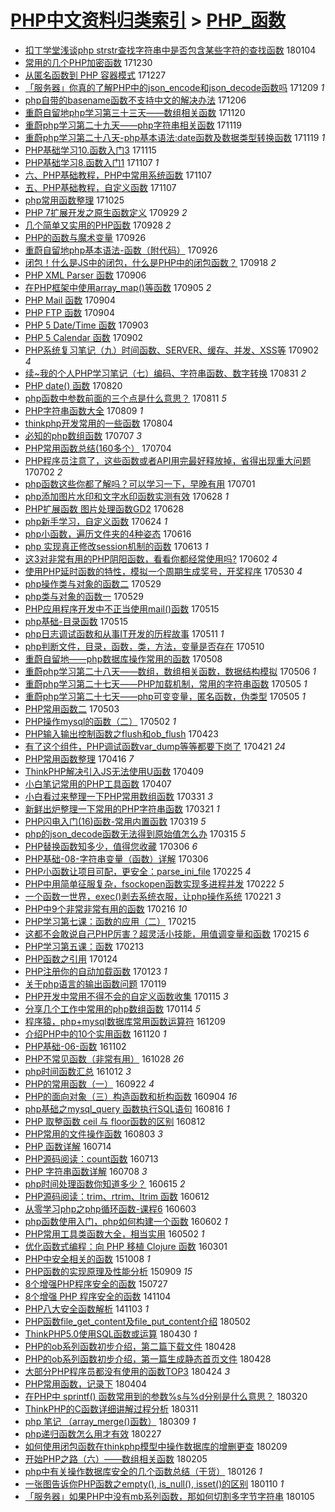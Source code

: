 [PHP中文资料归类索引](../README.md) > [PHP_函数](PHP_函数.md)
====
- [扣丁学堂浅谈php strstr查找字符串中是否包含某些字符的查找函数](http://jkwz.applinzi.com/ittc/7054714368657196043.html#%E6%89%A3%E4%B8%81%E5%AD%A6%E5%A0%82%E6%B5%85%E8%B0%88php+strstr%E6%9F%A5%E6%89%BE%E5%AD%97%E7%AC%A6%E4%B8%B2%E4%B8%AD%E6%98%AF%E5%90%A6%E5%8C%85%E5%90%AB%E6%9F%90%E4%BA%9B%E5%AD%97%E7%AC%A6%E7%9A%84%E6%9F%A5%E6%89%BE%E5%87%BD%E6%95%B0) 180104  
- [常用的几个PHP加密函数](http://jkwz.applinzi.com/ittc/7052805201105257488.html#%E5%B8%B8%E7%94%A8%E7%9A%84%E5%87%A0%E4%B8%AAPHP%E5%8A%A0%E5%AF%86%E5%87%BD%E6%95%B0) 171230  
- [从匿名函数到 PHP 容器模式](http://jkwz.applinzi.com/ittc/7051764248311497745.html#%E4%BB%8E%E5%8C%BF%E5%90%8D%E5%87%BD%E6%95%B0%E5%88%B0+PHP+%E5%AE%B9%E5%99%A8%E6%A8%A1%E5%BC%8F) 171227  
- [「服务器」你真的了解PHP中的json_encode和json_decode函数吗](http://jkwz.applinzi.com/ittc/7044838333413327889.html#%E3%80%8C%E6%9C%8D%E5%8A%A1%E5%99%A8%E3%80%8D%E4%BD%A0%E7%9C%9F%E7%9A%84%E4%BA%86%E8%A7%A3PHP%E4%B8%AD%E7%9A%84json_encode%E5%92%8Cjson_decode%E5%87%BD%E6%95%B0%E5%90%97) 171209 *1* 
- [php自带的basename函数不支持中文的解决办法](http://jkwz.applinzi.com/ittc/7043919256767431696.html#php%E8%87%AA%E5%B8%A6%E7%9A%84basename%E5%87%BD%E6%95%B0%E4%B8%8D%E6%94%AF%E6%8C%81%E4%B8%AD%E6%96%87%E7%9A%84%E8%A7%A3%E5%86%B3%E5%8A%9E%E6%B3%95) 171206  
- [重蔚自留地php学习第三十三天——数组相关函数](http://jkwz.applinzi.com/ittc/7037991107932210192.html#%E9%87%8D%E8%94%9A%E8%87%AA%E7%95%99%E5%9C%B0php%E5%AD%A6%E4%B9%A0%E7%AC%AC%E4%B8%89%E5%8D%81%E4%B8%89%E5%A4%A9%E2%80%94%E2%80%94%E6%95%B0%E7%BB%84%E7%9B%B8%E5%85%B3%E5%87%BD%E6%95%B0) 171120  
- [重蔚php学习第二十九天——php字符串相关函数](http://jkwz.applinzi.com/ittc/7037770404964336656.html#%E9%87%8D%E8%94%9Aphp%E5%AD%A6%E4%B9%A0%E7%AC%AC%E4%BA%8C%E5%8D%81%E4%B9%9D%E5%A4%A9%E2%80%94%E2%80%94php%E5%AD%97%E7%AC%A6%E4%B8%B2%E7%9B%B8%E5%85%B3%E5%87%BD%E6%95%B0) 171119  
- [重蔚php学习第二十八天-php基本语法:date函数及数据类型转换函数](http://jkwz.applinzi.com/ittc/7037769655249273872.html#%E9%87%8D%E8%94%9Aphp%E5%AD%A6%E4%B9%A0%E7%AC%AC%E4%BA%8C%E5%8D%81%E5%85%AB%E5%A4%A9-php%E5%9F%BA%E6%9C%AC%E8%AF%AD%E6%B3%95%3Adate%E5%87%BD%E6%95%B0%E5%8F%8A%E6%95%B0%E6%8D%AE%E7%B1%BB%E5%9E%8B%E8%BD%AC%E6%8D%A2%E5%87%BD%E6%95%B0) 171119 *1* 
- [PHP基础学习10.函数入门3](http://jkwz.applinzi.com/ittc/7036207188916306960.html#PHP%E5%9F%BA%E7%A1%80%E5%AD%A6%E4%B9%A010.%E5%87%BD%E6%95%B0%E5%85%A5%E9%97%A83) 171115  
- [PHP基础学习8.函数入门1](http://jkwz.applinzi.com/ittc/7033162186661299216.html#PHP%E5%9F%BA%E7%A1%80%E5%AD%A6%E4%B9%A08.%E5%87%BD%E6%95%B0%E5%85%A5%E9%97%A81) 171107 *1* 
- [六、PHP基础教程，PHP中常用系统函数](http://jkwz.applinzi.com/ittc/7033109990527730705.html#%E5%85%AD%E3%80%81PHP%E5%9F%BA%E7%A1%80%E6%95%99%E7%A8%8B%EF%BC%8CPHP%E4%B8%AD%E5%B8%B8%E7%94%A8%E7%B3%BB%E7%BB%9F%E5%87%BD%E6%95%B0) 171107  
- [五、PHP基础教程，自定义函数](http://jkwz.applinzi.com/ittc/7033109201679811600.html#%E4%BA%94%E3%80%81PHP%E5%9F%BA%E7%A1%80%E6%95%99%E7%A8%8B%EF%BC%8C%E8%87%AA%E5%AE%9A%E4%B9%89%E5%87%BD%E6%95%B0) 171107  
- [php常用函数整理](http://jkwz.applinzi.com/ittc/7028470233705219088.html#php%E5%B8%B8%E7%94%A8%E5%87%BD%E6%95%B0%E6%95%B4%E7%90%86) 171025  
- [PHP 7扩展开发之原生函数定义](http://jkwz.applinzi.com/ittc/7018625327964881936.html#PHP+7%E6%89%A9%E5%B1%95%E5%BC%80%E5%8F%91%E4%B9%8B%E5%8E%9F%E7%94%9F%E5%87%BD%E6%95%B0%E5%AE%9A%E4%B9%89) 170929 *2* 
- [几个简单又实用的PHP函数](http://jkwz.applinzi.com/ittc/7018443631097283601.html#%E5%87%A0%E4%B8%AA%E7%AE%80%E5%8D%95%E5%8F%88%E5%AE%9E%E7%94%A8%E7%9A%84PHP%E5%87%BD%E6%95%B0) 170928 *2* 
- [PHP的函数与魔术变量](http://jkwz.applinzi.com/ittc/7017706836181124113.html#PHP%E7%9A%84%E5%87%BD%E6%95%B0%E4%B8%8E%E9%AD%94%E6%9C%AF%E5%8F%98%E9%87%8F) 170926  
- [重蔚自留地php基本语法-函数（附代码）](http://jkwz.applinzi.com/ittc/7017559346962236433.html#%E9%87%8D%E8%94%9A%E8%87%AA%E7%95%99%E5%9C%B0php%E5%9F%BA%E6%9C%AC%E8%AF%AD%E6%B3%95-%E5%87%BD%E6%95%B0%EF%BC%88%E9%99%84%E4%BB%A3%E7%A0%81%EF%BC%89) 170926  
- [闭包！什么是JS中的闭包，什么是PHP中的闭包函数？](http://jkwz.applinzi.com/ittc/7014718674953569297.html#%E9%97%AD%E5%8C%85%EF%BC%81%E4%BB%80%E4%B9%88%E6%98%AFJS%E4%B8%AD%E7%9A%84%E9%97%AD%E5%8C%85%EF%BC%8C%E4%BB%80%E4%B9%88%E6%98%AFPHP%E4%B8%AD%E7%9A%84%E9%97%AD%E5%8C%85%E5%87%BD%E6%95%B0%EF%BC%9F) 170918 *2* 
- [PHP XML Parser 函数](http://jkwz.applinzi.com/ittc/7010121868957451280.html#PHP+XML+Parser+%E5%87%BD%E6%95%B0) 170906  
- [在PHP框架中使用array_map()等函数](http://jkwz.applinzi.com/ittc/7009851020937790481.html#%E5%9C%A8PHP%E6%A1%86%E6%9E%B6%E4%B8%AD%E4%BD%BF%E7%94%A8array_map%28%29%E7%AD%89%E5%87%BD%E6%95%B0) 170905 *2* 
- [PHP Mail 函数](http://jkwz.applinzi.com/ittc/7009422557638558737.html#PHP+Mail+%E5%87%BD%E6%95%B0) 170904  
- [PHP FTP 函数](http://jkwz.applinzi.com/ittc/7009419808335201296.html#PHP+FTP+%E5%87%BD%E6%95%B0) 170904  
- [PHP 5 Date/Time 函数](http://jkwz.applinzi.com/ittc/7009055522534474768.html#PHP+5+Date%2FTime+%E5%87%BD%E6%95%B0) 170903  
- [PHP 5 Calendar 函数](http://jkwz.applinzi.com/ittc/7008821629046752273.html#PHP+5+Calendar+%E5%87%BD%E6%95%B0) 170902  
- [PHP系统复习笔记（九）时间函数、SERVER、缓存、并发、XSS等](http://jkwz.applinzi.com/ittc/7008669577251390480.html#PHP%E7%B3%BB%E7%BB%9F%E5%A4%8D%E4%B9%A0%E7%AC%94%E8%AE%B0%EF%BC%88%E4%B9%9D%EF%BC%89%E6%97%B6%E9%97%B4%E5%87%BD%E6%95%B0%E3%80%81SERVER%E3%80%81%E7%BC%93%E5%AD%98%E3%80%81%E5%B9%B6%E5%8F%91%E3%80%81XSS%E7%AD%89) 170902 *4* 
- [续~我的个人PHP学习笔记（七）编码、字符串函数、数字转换](http://jkwz.applinzi.com/ittc/7007943445342323728.html#%E7%BB%AD%7E%E6%88%91%E7%9A%84%E4%B8%AA%E4%BA%BAPHP%E5%AD%A6%E4%B9%A0%E7%AC%94%E8%AE%B0%EF%BC%88%E4%B8%83%EF%BC%89%E7%BC%96%E7%A0%81%E3%80%81%E5%AD%97%E7%AC%A6%E4%B8%B2%E5%87%BD%E6%95%B0%E3%80%81%E6%95%B0%E5%AD%97%E8%BD%AC%E6%8D%A2) 170831 *2* 
- [PHP date() 函数](http://jkwz.applinzi.com/ittc/7003824917114782736.html#PHP+date%28%29+%E5%87%BD%E6%95%B0) 170820  
- [php函数中参数前面的三个点是什么意思？](http://jkwz.applinzi.com/ittc/7000582659766748176.html#php%E5%87%BD%E6%95%B0%E4%B8%AD%E5%8F%82%E6%95%B0%E5%89%8D%E9%9D%A2%E7%9A%84%E4%B8%89%E4%B8%AA%E7%82%B9%E6%98%AF%E4%BB%80%E4%B9%88%E6%84%8F%E6%80%9D%EF%BC%9F) 170811 *5* 
- [PHP字符串函数大全](http://jkwz.applinzi.com/ittc/6999738437295670288.html#PHP%E5%AD%97%E7%AC%A6%E4%B8%B2%E5%87%BD%E6%95%B0%E5%A4%A7%E5%85%A8) 170809 *1* 
- [thinkphp开发常用的一些函数](http://jkwz.applinzi.com/ittc/6997910262387311633.html#thinkphp%E5%BC%80%E5%8F%91%E5%B8%B8%E7%94%A8%E7%9A%84%E4%B8%80%E4%BA%9B%E5%87%BD%E6%95%B0) 170804  
- [必知的php数组函数](http://jkwz.applinzi.com/ittc/6987694988459508740.html#%E5%BF%85%E7%9F%A5%E7%9A%84php%E6%95%B0%E7%BB%84%E5%87%BD%E6%95%B0) 170707 *3* 
- [PHP常用函数总结(160多个）](http://jkwz.applinzi.com/ittc/6986383237742855173.html#PHP%E5%B8%B8%E7%94%A8%E5%87%BD%E6%95%B0%E6%80%BB%E7%BB%93%28160%E5%A4%9A%E4%B8%AA%EF%BC%89) 170704  
- [PHP程序员注意了，这些函数或者API用完最好释放掉，省得出现重大问题](http://jkwz.applinzi.com/ittc/6985716310414459909.html#PHP%E7%A8%8B%E5%BA%8F%E5%91%98%E6%B3%A8%E6%84%8F%E4%BA%86%EF%BC%8C%E8%BF%99%E4%BA%9B%E5%87%BD%E6%95%B0%E6%88%96%E8%80%85API%E7%94%A8%E5%AE%8C%E6%9C%80%E5%A5%BD%E9%87%8A%E6%94%BE%E6%8E%89%EF%BC%8C%E7%9C%81%E5%BE%97%E5%87%BA%E7%8E%B0%E9%87%8D%E5%A4%A7%E9%97%AE%E9%A2%98) 170702 *2* 
- [php函数这些你都了解吗？可以学习一下，早晚有用](http://jkwz.applinzi.com/ittc/6984975049906717700.html#php%E5%87%BD%E6%95%B0%E8%BF%99%E4%BA%9B%E4%BD%A0%E9%83%BD%E4%BA%86%E8%A7%A3%E5%90%97%EF%BC%9F%E5%8F%AF%E4%BB%A5%E5%AD%A6%E4%B9%A0%E4%B8%80%E4%B8%8B%EF%BC%8C%E6%97%A9%E6%99%9A%E6%9C%89%E7%94%A8) 170701  
- [php添加图片水印和文字水印函数实测有效](http://jkwz.applinzi.com/ittc/6984315236700914693.html#php%E6%B7%BB%E5%8A%A0%E5%9B%BE%E7%89%87%E6%B0%B4%E5%8D%B0%E5%92%8C%E6%96%87%E5%AD%97%E6%B0%B4%E5%8D%B0%E5%87%BD%E6%95%B0%E5%AE%9E%E6%B5%8B%E6%9C%89%E6%95%88) 170628 *1* 
- [PHP扩展函数 图片处理函数GD2](http://jkwz.applinzi.com/ittc/6984187939343827972.html#PHP%E6%89%A9%E5%B1%95%E5%87%BD%E6%95%B0+%E5%9B%BE%E7%89%87%E5%A4%84%E7%90%86%E5%87%BD%E6%95%B0GD2) 170628  
- [php新手学习，自定义函数](http://jkwz.applinzi.com/ittc/6981563444300874756.html#php%E6%96%B0%E6%89%8B%E5%AD%A6%E4%B9%A0%EF%BC%8C%E8%87%AA%E5%AE%9A%E4%B9%89%E5%87%BD%E6%95%B0) 170624 *1* 
- [php小函数，遍历文件夹的4种姿态](http://jkwz.applinzi.com/ittc/6979350159820325893.html#php%E5%B0%8F%E5%87%BD%E6%95%B0%EF%BC%8C%E9%81%8D%E5%8E%86%E6%96%87%E4%BB%B6%E5%A4%B9%E7%9A%844%E7%A7%8D%E5%A7%BF%E6%80%81) 170616  
- [php 实现真正修改session机制的函数](http://jkwz.applinzi.com/ittc/6978790853664310277.html#php+%E5%AE%9E%E7%8E%B0%E7%9C%9F%E6%AD%A3%E4%BF%AE%E6%94%B9session%E6%9C%BA%E5%88%B6%E7%9A%84%E5%87%BD%E6%95%B0) 170613 *1* 
- [这3对非常有用的PHP阴阳函数，看看你都经常使用吗?](http://jkwz.applinzi.com/ittc/6974696223461098501.html#%E8%BF%993%E5%AF%B9%E9%9D%9E%E5%B8%B8%E6%9C%89%E7%94%A8%E7%9A%84PHP%E9%98%B4%E9%98%B3%E5%87%BD%E6%95%B0%EF%BC%8C%E7%9C%8B%E7%9C%8B%E4%BD%A0%E9%83%BD%E7%BB%8F%E5%B8%B8%E4%BD%BF%E7%94%A8%E5%90%97%3F) 170602 *4* 
- [使用PHP延时函数的特性，模拟一个周期生成奖号，开奖程序](http://jkwz.applinzi.com/ittc/6973406963613303813.html#%E4%BD%BF%E7%94%A8PHP%E5%BB%B6%E6%97%B6%E5%87%BD%E6%95%B0%E7%9A%84%E7%89%B9%E6%80%A7%EF%BC%8C%E6%A8%A1%E6%8B%9F%E4%B8%80%E4%B8%AA%E5%91%A8%E6%9C%9F%E7%94%9F%E6%88%90%E5%A5%96%E5%8F%B7%EF%BC%8C%E5%BC%80%E5%A5%96%E7%A8%8B%E5%BA%8F) 170530 *4* 
- [php操作类与对象的函数二](http://jkwz.applinzi.com/ittc/6973201100965413892.html#php%E6%93%8D%E4%BD%9C%E7%B1%BB%E4%B8%8E%E5%AF%B9%E8%B1%A1%E7%9A%84%E5%87%BD%E6%95%B0%E4%BA%8C) 170529  
- [php类与对象的函数一](http://jkwz.applinzi.com/ittc/6973136046383432709.html#php%E7%B1%BB%E4%B8%8E%E5%AF%B9%E8%B1%A1%E7%9A%84%E5%87%BD%E6%95%B0%E4%B8%80) 170529  
- [PHP应用程序开发中不正当使用mail()函数](http://jkwz.applinzi.com/ittc/6967835141798888453.html#PHP%E5%BA%94%E7%94%A8%E7%A8%8B%E5%BA%8F%E5%BC%80%E5%8F%91%E4%B8%AD%E4%B8%8D%E6%AD%A3%E5%BD%93%E4%BD%BF%E7%94%A8mail%28%29%E5%87%BD%E6%95%B0) 170515  
- [php基础-目录函数](http://jkwz.applinzi.com/ittc/6967829522220057604.html#php%E5%9F%BA%E7%A1%80-%E7%9B%AE%E5%BD%95%E5%87%BD%E6%95%B0) 170515  
- [php日志调试函数和从事IT开发的历程故事](http://jkwz.applinzi.com/ittc/6966534211052766212.html#php%E6%97%A5%E5%BF%97%E8%B0%83%E8%AF%95%E5%87%BD%E6%95%B0%E5%92%8C%E4%BB%8E%E4%BA%8BIT%E5%BC%80%E5%8F%91%E7%9A%84%E5%8E%86%E7%A8%8B%E6%95%85%E4%BA%8B) 170511 *1* 
- [php判断文件，目录，函数，类，方法，变量是否存在](http://jkwz.applinzi.com/ittc/6966181918100947972.html#php%E5%88%A4%E6%96%AD%E6%96%87%E4%BB%B6%EF%BC%8C%E7%9B%AE%E5%BD%95%EF%BC%8C%E5%87%BD%E6%95%B0%EF%BC%8C%E7%B1%BB%EF%BC%8C%E6%96%B9%E6%B3%95%EF%BC%8C%E5%8F%98%E9%87%8F%E6%98%AF%E5%90%A6%E5%AD%98%E5%9C%A8) 170510  
- [重蔚自留地——php数据库操作常用的函数](http://jkwz.applinzi.com/ittc/6965313183836275717.html#%E9%87%8D%E8%94%9A%E8%87%AA%E7%95%99%E5%9C%B0%E2%80%94%E2%80%94php%E6%95%B0%E6%8D%AE%E5%BA%93%E6%93%8D%E4%BD%9C%E5%B8%B8%E7%94%A8%E7%9A%84%E5%87%BD%E6%95%B0) 170508  
- [重蔚php学习第二十八天——数组，数组相关函数，数据结构模拟](http://jkwz.applinzi.com/ittc/6964681107302777860.html#%E9%87%8D%E8%94%9Aphp%E5%AD%A6%E4%B9%A0%E7%AC%AC%E4%BA%8C%E5%8D%81%E5%85%AB%E5%A4%A9%E2%80%94%E2%80%94%E6%95%B0%E7%BB%84%EF%BC%8C%E6%95%B0%E7%BB%84%E7%9B%B8%E5%85%B3%E5%87%BD%E6%95%B0%EF%BC%8C%E6%95%B0%E6%8D%AE%E7%BB%93%E6%9E%84%E6%A8%A1%E6%8B%9F) 170506 *1* 
- [重蔚php学习第二十七天——PHP加载机制，常用的字符串函数](http://jkwz.applinzi.com/ittc/6964315132514534404.html#%E9%87%8D%E8%94%9Aphp%E5%AD%A6%E4%B9%A0%E7%AC%AC%E4%BA%8C%E5%8D%81%E4%B8%83%E5%A4%A9%E2%80%94%E2%80%94PHP%E5%8A%A0%E8%BD%BD%E6%9C%BA%E5%88%B6%EF%BC%8C%E5%B8%B8%E7%94%A8%E7%9A%84%E5%AD%97%E7%AC%A6%E4%B8%B2%E5%87%BD%E6%95%B0) 170505 *1* 
- [重蔚php学习第二十七天——php可变变量，匿名函数，伪类型](http://jkwz.applinzi.com/ittc/6964314460935160837.html#%E9%87%8D%E8%94%9Aphp%E5%AD%A6%E4%B9%A0%E7%AC%AC%E4%BA%8C%E5%8D%81%E4%B8%83%E5%A4%A9%E2%80%94%E2%80%94php%E5%8F%AF%E5%8F%98%E5%8F%98%E9%87%8F%EF%BC%8C%E5%8C%BF%E5%90%8D%E5%87%BD%E6%95%B0%EF%BC%8C%E4%BC%AA%E7%B1%BB%E5%9E%8B) 170505 *1* 
- [PHP常用函数二](http://jkwz.applinzi.com/ittc/6962950575313388549.html#PHP%E5%B8%B8%E7%94%A8%E5%87%BD%E6%95%B0%E4%BA%8C) 170503  
- [PHP操作mysql的函数（二）](http://jkwz.applinzi.com/ittc/6963210734254162949.html#PHP%E6%93%8D%E4%BD%9Cmysql%E7%9A%84%E5%87%BD%E6%95%B0%EF%BC%88%E4%BA%8C%EF%BC%89) 170502 *1* 
- [PHP输入输出控制函数之flush和ob_flush](http://jkwz.applinzi.com/ittc/6959846509842531332.html#PHP%E8%BE%93%E5%85%A5%E8%BE%93%E5%87%BA%E6%8E%A7%E5%88%B6%E5%87%BD%E6%95%B0%E4%B9%8Bflush%E5%92%8Cob_flush) 170423  
- [有了这个组件，PHP调试函数var_dump等等都要下岗了](http://jkwz.applinzi.com/ittc/6959111135583273988.html#%E6%9C%89%E4%BA%86%E8%BF%99%E4%B8%AA%E7%BB%84%E4%BB%B6%EF%BC%8CPHP%E8%B0%83%E8%AF%95%E5%87%BD%E6%95%B0var_dump%E7%AD%89%E7%AD%89%E9%83%BD%E8%A6%81%E4%B8%8B%E5%B2%97%E4%BA%86) 170421 *24* 
- [PHP常用函数整理](http://jkwz.applinzi.com/ittc/6956916491818632197.html#PHP%E5%B8%B8%E7%94%A8%E5%87%BD%E6%95%B0%E6%95%B4%E7%90%86) 170416 *7* 
- [ThinkPHP解决引入JS无法使用U函数](http://jkwz.applinzi.com/ittc/6954221243296384004.html#ThinkPHP%E8%A7%A3%E5%86%B3%E5%BC%95%E5%85%A5JS%E6%97%A0%E6%B3%95%E4%BD%BF%E7%94%A8U%E5%87%BD%E6%95%B0) 170409  
- [小白笔记常用的PHP工具函数](http://jkwz.applinzi.com/ittc/6953886536847328260.html#%E5%B0%8F%E7%99%BD%E7%AC%94%E8%AE%B0%E5%B8%B8%E7%94%A8%E7%9A%84PHP%E5%B7%A5%E5%85%B7%E5%87%BD%E6%95%B0) 170407  
- [小白看过来整理一下PHP常用数组函数](http://jkwz.applinzi.com/ittc/6951180386146190341.html#%E5%B0%8F%E7%99%BD%E7%9C%8B%E8%BF%87%E6%9D%A5%E6%95%B4%E7%90%86%E4%B8%80%E4%B8%8BPHP%E5%B8%B8%E7%94%A8%E6%95%B0%E7%BB%84%E5%87%BD%E6%95%B0) 170331 *3* 
- [新鲜出炉整理一下常用的PHP字符串函数](http://jkwz.applinzi.com/ittc/6947519039726420996.html#%E6%96%B0%E9%B2%9C%E5%87%BA%E7%82%89%E6%95%B4%E7%90%86%E4%B8%80%E4%B8%8B%E5%B8%B8%E7%94%A8%E7%9A%84PHP%E5%AD%97%E7%AC%A6%E4%B8%B2%E5%87%BD%E6%95%B0) 170321 *1* 
- [PHP闪电入门(16)函数-常用内置函数](http://jkwz.applinzi.com/ittc/6946543661302154245.html#PHP%E9%97%AA%E7%94%B5%E5%85%A5%E9%97%A8%2816%29%E5%87%BD%E6%95%B0-%E5%B8%B8%E7%94%A8%E5%86%85%E7%BD%AE%E5%87%BD%E6%95%B0) 170319 *5* 
- [php的json_decode函数无法得到原始值怎么办](http://jkwz.applinzi.com/ittc/6945398093964116997.html#php%E7%9A%84json_decode%E5%87%BD%E6%95%B0%E6%97%A0%E6%B3%95%E5%BE%97%E5%88%B0%E5%8E%9F%E5%A7%8B%E5%80%BC%E6%80%8E%E4%B9%88%E5%8A%9E) 170315 *5* 
- [PHP替换函数知多少，值得您收藏](http://jkwz.applinzi.com/ittc/6941935307753784325.html#PHP%E6%9B%BF%E6%8D%A2%E5%87%BD%E6%95%B0%E7%9F%A5%E5%A4%9A%E5%B0%91%EF%BC%8C%E5%80%BC%E5%BE%97%E6%82%A8%E6%94%B6%E8%97%8F) 170306 *6* 
- [PHP基础-08-字符串变量（函数）详解](http://jkwz.applinzi.com/ittc/6941887518856446980.html#PHP%E5%9F%BA%E7%A1%80-08-%E5%AD%97%E7%AC%A6%E4%B8%B2%E5%8F%98%E9%87%8F%EF%BC%88%E5%87%BD%E6%95%B0%EF%BC%89%E8%AF%A6%E8%A7%A3) 170306  
- [PHP小函数让项目可配，更安全：parse_ini_file](http://jkwz.applinzi.com/ittc/6938695100761900037.html#PHP%E5%B0%8F%E5%87%BD%E6%95%B0%E8%AE%A9%E9%A1%B9%E7%9B%AE%E5%8F%AF%E9%85%8D%EF%BC%8C%E6%9B%B4%E5%AE%89%E5%85%A8%EF%BC%9Aparse_ini_file) 170225 *4* 
- [PHP中用简单征服复杂，fsockopen函数实现多进程并发](http://jkwz.applinzi.com/ittc/6937152799715623940.html#PHP%E4%B8%AD%E7%94%A8%E7%AE%80%E5%8D%95%E5%BE%81%E6%9C%8D%E5%A4%8D%E6%9D%82%EF%BC%8Cfsockopen%E5%87%BD%E6%95%B0%E5%AE%9E%E7%8E%B0%E5%A4%9A%E8%BF%9B%E7%A8%8B%E5%B9%B6%E5%8F%91) 170222 *5* 
- [一个函数一世界，exec()剥去系统衣服，让php操作系统](http://jkwz.applinzi.com/ittc/6937117358614381572.html#%E4%B8%80%E4%B8%AA%E5%87%BD%E6%95%B0%E4%B8%80%E4%B8%96%E7%95%8C%EF%BC%8Cexec%28%29%E5%89%A5%E5%8E%BB%E7%B3%BB%E7%BB%9F%E8%A1%A3%E6%9C%8D%EF%BC%8C%E8%AE%A9php%E6%93%8D%E4%BD%9C%E7%B3%BB%E7%BB%9F) 170221 *3* 
- [PHP中9个非常非常有用的函数](http://jkwz.applinzi.com/ittc/6935357866205774852.html#PHP%E4%B8%AD9%E4%B8%AA%E9%9D%9E%E5%B8%B8%E9%9D%9E%E5%B8%B8%E6%9C%89%E7%94%A8%E7%9A%84%E5%87%BD%E6%95%B0) 170216 *10* 
- [PHP学习第七课：函数的应用（二）](http://jkwz.applinzi.com/ittc/6934943204939138053.html#PHP%E5%AD%A6%E4%B9%A0%E7%AC%AC%E4%B8%83%E8%AF%BE%EF%BC%9A%E5%87%BD%E6%95%B0%E7%9A%84%E5%BA%94%E7%94%A8%EF%BC%88%E4%BA%8C%EF%BC%89) 170215  
- [这都不会敢说自己PHP厉害？超灵活小技能，用值调变量和函数](http://jkwz.applinzi.com/ittc/6934821967348892676.html#%E8%BF%99%E9%83%BD%E4%B8%8D%E4%BC%9A%E6%95%A2%E8%AF%B4%E8%87%AA%E5%B7%B1PHP%E5%8E%89%E5%AE%B3%EF%BC%9F%E8%B6%85%E7%81%B5%E6%B4%BB%E5%B0%8F%E6%8A%80%E8%83%BD%EF%BC%8C%E7%94%A8%E5%80%BC%E8%B0%83%E5%8F%98%E9%87%8F%E5%92%8C%E5%87%BD%E6%95%B0) 170215 *6* 
- [PHP学习第五课：函数](http://jkwz.applinzi.com/ittc/6934181760207422468.html#PHP%E5%AD%A6%E4%B9%A0%E7%AC%AC%E4%BA%94%E8%AF%BE%EF%BC%9A%E5%87%BD%E6%95%B0) 170213  
- [PHP函数之引用](http://jkwz.applinzi.com/ittc/6926753776412394501.html#PHP%E5%87%BD%E6%95%B0%E4%B9%8B%E5%BC%95%E7%94%A8) 170124  
- [PHP注册你的自动加载函数](http://jkwz.applinzi.com/ittc/6926327381651620869.html#PHP%E6%B3%A8%E5%86%8C%E4%BD%A0%E7%9A%84%E8%87%AA%E5%8A%A8%E5%8A%A0%E8%BD%BD%E5%87%BD%E6%95%B0) 170123 *1* 
- [关于php语言的输出函数问题](http://jkwz.applinzi.com/ittc/6924730380677809156.html#%E5%85%B3%E4%BA%8Ephp%E8%AF%AD%E8%A8%80%E7%9A%84%E8%BE%93%E5%87%BA%E5%87%BD%E6%95%B0%E9%97%AE%E9%A2%98) 170119  
- [PHP开发中常用不得不会的自定义函数收集](http://jkwz.applinzi.com/ittc/6923479233514177541.html#PHP%E5%BC%80%E5%8F%91%E4%B8%AD%E5%B8%B8%E7%94%A8%E4%B8%8D%E5%BE%97%E4%B8%8D%E4%BC%9A%E7%9A%84%E8%87%AA%E5%AE%9A%E4%B9%89%E5%87%BD%E6%95%B0%E6%94%B6%E9%9B%86) 170115 *3* 
- [分享几个工作中常用的php数组函数](http://jkwz.applinzi.com/ittc/6923085430173205508.html#%E5%88%86%E4%BA%AB%E5%87%A0%E4%B8%AA%E5%B7%A5%E4%BD%9C%E4%B8%AD%E5%B8%B8%E7%94%A8%E7%9A%84php%E6%95%B0%E7%BB%84%E5%87%BD%E6%95%B0) 170114 *5* 
- [程序猿，php+mysql数据库常用函数运算符](http://jkwz.applinzi.com/ittc/6909600514752119813.html#%E7%A8%8B%E5%BA%8F%E7%8C%BF%EF%BC%8Cphp%2Bmysql%E6%95%B0%E6%8D%AE%E5%BA%93%E5%B8%B8%E7%94%A8%E5%87%BD%E6%95%B0%E8%BF%90%E7%AE%97%E7%AC%A6) 161209  
- [介绍PHP中的10个实用函数](http://jkwz.applinzi.com/ittc/6901081201355260932.html#%E4%BB%8B%E7%BB%8DPHP%E4%B8%AD%E7%9A%8410%E4%B8%AA%E5%AE%9E%E7%94%A8%E5%87%BD%E6%95%B0) 161120 *1* 
- [PHP基础-06-函数](http://jkwz.applinzi.com/ittc/6895856014745666564.html#PHP%E5%9F%BA%E7%A1%80-06-%E5%87%BD%E6%95%B0) 161102  
- [PHP不常见函数（非常有用）](http://jkwz.applinzi.com/ittc/6894101722284164101.html#PHP%E4%B8%8D%E5%B8%B8%E8%A7%81%E5%87%BD%E6%95%B0%EF%BC%88%E9%9D%9E%E5%B8%B8%E6%9C%89%E7%94%A8%EF%BC%89) 161028 *26* 
- [php时间函数汇总](http://jkwz.applinzi.com/ittc/6888159450233308164.html#php%E6%97%B6%E9%97%B4%E5%87%BD%E6%95%B0%E6%B1%87%E6%80%BB) 161012 *3* 
- [PHP的常用函数（一）](http://jkwz.applinzi.com/ittc/6880767886716568580.html#PHP%E7%9A%84%E5%B8%B8%E7%94%A8%E5%87%BD%E6%95%B0%EF%BC%88%E4%B8%80%EF%BC%89) 160922 *4* 
- [PHP的面向对象（三）构造函数和析构函数](http://jkwz.applinzi.com/ittc/6873359943008273412.html#PHP%E7%9A%84%E9%9D%A2%E5%90%91%E5%AF%B9%E8%B1%A1%EF%BC%88%E4%B8%89%EF%BC%89%E6%9E%84%E9%80%A0%E5%87%BD%E6%95%B0%E5%92%8C%E6%9E%90%E6%9E%84%E5%87%BD%E6%95%B0) 160904 *16* 
- [php基础之mysql_query 函数执行SQL语句](http://jkwz.applinzi.com/ittc/6866961573289133060.html#php%E5%9F%BA%E7%A1%80%E4%B9%8Bmysql_query+%E5%87%BD%E6%95%B0%E6%89%A7%E8%A1%8CSQL%E8%AF%AD%E5%8F%A5) 160816 *1* 
- [PHP 取整函数 ceil 与 floor函数的区别](http://jkwz.applinzi.com/ittc/6865440325228823556.html#PHP+%E5%8F%96%E6%95%B4%E5%87%BD%E6%95%B0+ceil+%E4%B8%8E+floor%E5%87%BD%E6%95%B0%E7%9A%84%E5%8C%BA%E5%88%AB) 160812  
- [PHP常用的文件操作函数](http://jkwz.applinzi.com/ittc/6862124485406360580.html#PHP%E5%B8%B8%E7%94%A8%E7%9A%84%E6%96%87%E4%BB%B6%E6%93%8D%E4%BD%9C%E5%87%BD%E6%95%B0) 160803 *3* 
- [PHP 函数详解](http://jkwz.applinzi.com/ittc/6854655178837591045.html#PHP+%E5%87%BD%E6%95%B0%E8%AF%A6%E8%A7%A3) 160714  
- [PHP源码阅读：count函数](http://jkwz.applinzi.com/ittc/6854395505546888196.html#PHP%E6%BA%90%E7%A0%81%E9%98%85%E8%AF%BB%EF%BC%9Acount%E5%87%BD%E6%95%B0) 160713  
- [PHP 字符串函数详解](http://jkwz.applinzi.com/ittc/6852404316832531461.html#PHP+%E5%AD%97%E7%AC%A6%E4%B8%B2%E5%87%BD%E6%95%B0%E8%AF%A6%E8%A7%A3) 160708 *3* 
- [php时间处理函数你知道多少？](http://jkwz.applinzi.com/ittc/6843872594503402501.html#php%E6%97%B6%E9%97%B4%E5%A4%84%E7%90%86%E5%87%BD%E6%95%B0%E4%BD%A0%E7%9F%A5%E9%81%93%E5%A4%9A%E5%B0%91%EF%BC%9F) 160615 *2* 
- [PHP源码阅读：trim、rtrim、ltrim 函数](http://jkwz.applinzi.com/ittc/6842935437295092741.html#PHP%E6%BA%90%E7%A0%81%E9%98%85%E8%AF%BB%EF%BC%9Atrim%E3%80%81rtrim%E3%80%81ltrim+%E5%87%BD%E6%95%B0) 160612  
- [从零学习php之php循环函数-课程6](http://jkwz.applinzi.com/ittc/6839573939373999108.html#%E4%BB%8E%E9%9B%B6%E5%AD%A6%E4%B9%A0php%E4%B9%8Bphp%E5%BE%AA%E7%8E%AF%E5%87%BD%E6%95%B0-%E8%AF%BE%E7%A8%8B6) 160603  
- [php函数使用入门，php如何构建一个函数](http://jkwz.applinzi.com/ittc/6839056022001681412.html#php%E5%87%BD%E6%95%B0%E4%BD%BF%E7%94%A8%E5%85%A5%E9%97%A8%EF%BC%8Cphp%E5%A6%82%E4%BD%95%E6%9E%84%E5%BB%BA%E4%B8%80%E4%B8%AA%E5%87%BD%E6%95%B0) 160602 *1* 
- [PHP常用工具类函数大全，相当实用](http://jkwz.applinzi.com/ittc/6827532155567473668.html#PHP%E5%B8%B8%E7%94%A8%E5%B7%A5%E5%85%B7%E7%B1%BB%E5%87%BD%E6%95%B0%E5%A4%A7%E5%85%A8%EF%BC%8C%E7%9B%B8%E5%BD%93%E5%AE%9E%E7%94%A8) 160502 *1* 
- [优化函数式编程：向 PHP 移植 Clojure 函数](http://jkwz.applinzi.com/ittc/6804679711460426757.html#%E4%BC%98%E5%8C%96%E5%87%BD%E6%95%B0%E5%BC%8F%E7%BC%96%E7%A8%8B%EF%BC%9A%E5%90%91+PHP+%E7%A7%BB%E6%A4%8D+Clojure+%E5%87%BD%E6%95%B0) 160301  
- [PHP中安全相关的函数](http://jkwz.applinzi.com/ittc/6750825151013258245.html#PHP%E4%B8%AD%E5%AE%89%E5%85%A8%E7%9B%B8%E5%85%B3%E7%9A%84%E5%87%BD%E6%95%B0) 151008 *1* 
- [PHP函数的实现原理及性能分析](http://jkwz.applinzi.com/ittc/6740086177997046788.html#PHP%E5%87%BD%E6%95%B0%E7%9A%84%E5%AE%9E%E7%8E%B0%E5%8E%9F%E7%90%86%E5%8F%8A%E6%80%A7%E8%83%BD%E5%88%86%E6%9E%90) 150909 *15* 
- [8个增强PHP程序安全的函数](http://jkwz.applinzi.com/ittc/547650615321139268.html#8%E4%B8%AA%E5%A2%9E%E5%BC%BAPHP%E7%A8%8B%E5%BA%8F%E5%AE%89%E5%85%A8%E7%9A%84%E5%87%BD%E6%95%B0) 150727  
- [8个增强 PHP 程序安全的函数](http://jkwz.applinzi.com/ittc/547650611377024255.html#8%E4%B8%AA%E5%A2%9E%E5%BC%BA+PHP+%E7%A8%8B%E5%BA%8F%E5%AE%89%E5%85%A8%E7%9A%84%E5%87%BD%E6%95%B0) 141104  
- [PHP八大安全函数解析](http://jkwz.applinzi.com/ittc/547650611380187951.html#PHP%E5%85%AB%E5%A4%A7%E5%AE%89%E5%85%A8%E5%87%BD%E6%95%B0%E8%A7%A3%E6%9E%90) 141103 *1* 
- [PHP函数file_get_content及file_put_content介绍](http://jkwz.applinzi.com/ittc/7098566934281061382.html#PHP%E5%87%BD%E6%95%B0file_get_content%E5%8F%8Afile_put_content%E4%BB%8B%E7%BB%8D) 180502  
- [ThinkPHP5.0使用SQL函数或运算](http://jkwz.applinzi.com/ittc/7097817257491301387.html#ThinkPHP5.0%E4%BD%BF%E7%94%A8SQL%E5%87%BD%E6%95%B0%E6%88%96%E8%BF%90%E7%AE%97) 180430 *1* 
- [PHP的ob系列函数初步介绍，第二篇下载文件](http://jkwz.applinzi.com/ittc/7096926085948376071.html#PHP%E7%9A%84ob%E7%B3%BB%E5%88%97%E5%87%BD%E6%95%B0%E5%88%9D%E6%AD%A5%E4%BB%8B%E7%BB%8D%EF%BC%8C%E7%AC%AC%E4%BA%8C%E7%AF%87%E4%B8%8B%E8%BD%BD%E6%96%87%E4%BB%B6) 180428  
- [PHP的ob系列函数初步介绍，第一篇生成静态首页文件](http://jkwz.applinzi.com/ittc/7096923105861829649.html#PHP%E7%9A%84ob%E7%B3%BB%E5%88%97%E5%87%BD%E6%95%B0%E5%88%9D%E6%AD%A5%E4%BB%8B%E7%BB%8D%EF%BC%8C%E7%AC%AC%E4%B8%80%E7%AF%87%E7%94%9F%E6%88%90%E9%9D%99%E6%80%81%E9%A6%96%E9%A1%B5%E6%96%87%E4%BB%B6) 180428  
- [大部分PHP程序员都没有使用的函数TOP3](http://jkwz.applinzi.com/ittc/7095497702634947591.html#%E5%A4%A7%E9%83%A8%E5%88%86PHP%E7%A8%8B%E5%BA%8F%E5%91%98%E9%83%BD%E6%B2%A1%E6%9C%89%E4%BD%BF%E7%94%A8%E7%9A%84%E5%87%BD%E6%95%B0TOP3) 180424 *3* 
- [PHP常用函数，记录下](http://jkwz.applinzi.com/ittc/7088221129993094155.html#PHP%E5%B8%B8%E7%94%A8%E5%87%BD%E6%95%B0%EF%BC%8C%E8%AE%B0%E5%BD%95%E4%B8%8B) 180404  
- [在PHP中 sprintf() 函数常用到的参数%s与%d分别是什么意思？](http://jkwz.applinzi.com/ittc/7082657632836125703.html#%E5%9C%A8PHP%E4%B8%AD+sprintf%28%29+%E5%87%BD%E6%95%B0%E5%B8%B8%E7%94%A8%E5%88%B0%E7%9A%84%E5%8F%82%E6%95%B0%25s%E4%B8%8E%25d%E5%88%86%E5%88%AB%E6%98%AF%E4%BB%80%E4%B9%88%E6%84%8F%E6%80%9D%EF%BC%9F) 180320  
- [ThinkPHP的C函数详细讲解过程分析](http://jkwz.applinzi.com/ittc/7079289037162808337.html#ThinkPHP%E7%9A%84C%E5%87%BD%E6%95%B0%E8%AF%A6%E7%BB%86%E8%AE%B2%E8%A7%A3%E8%BF%87%E7%A8%8B%E5%88%86%E6%9E%90) 180311  
- [php 笔记 （array_merge()函数）](http://jkwz.applinzi.com/ittc/7078464682174448650.html#php+%E7%AC%94%E8%AE%B0+%EF%BC%88array_merge%28%29%E5%87%BD%E6%95%B0%EF%BC%89) 180309 *1* 
- [php递归函数怎么用才有效](http://jkwz.applinzi.com/ittc/7074788189904831504.html#php%E9%80%92%E5%BD%92%E5%87%BD%E6%95%B0%E6%80%8E%E4%B9%88%E7%94%A8%E6%89%8D%E6%9C%89%E6%95%88) 180227  
- [如何使用闭包函数在thinkphp模型中操作数据库的增删更查](http://jkwz.applinzi.com/ittc/7068231777544307723.html#%E5%A6%82%E4%BD%95%E4%BD%BF%E7%94%A8%E9%97%AD%E5%8C%85%E5%87%BD%E6%95%B0%E5%9C%A8thinkphp%E6%A8%A1%E5%9E%8B%E4%B8%AD%E6%93%8D%E4%BD%9C%E6%95%B0%E6%8D%AE%E5%BA%93%E7%9A%84%E5%A2%9E%E5%88%A0%E6%9B%B4%E6%9F%A5) 180209  
- [开始PHP之路（六）——数组相关函数](http://jkwz.applinzi.com/ittc/7066733182613718027.html#%E5%BC%80%E5%A7%8BPHP%E4%B9%8B%E8%B7%AF%EF%BC%88%E5%85%AD%EF%BC%89%E2%80%94%E2%80%94%E6%95%B0%E7%BB%84%E7%9B%B8%E5%85%B3%E5%87%BD%E6%95%B0) 180205  
- [php中有关操作数据库安全的几个函数总结（干货）](http://jkwz.applinzi.com/ittc/7062804621989250065.html#php%E4%B8%AD%E6%9C%89%E5%85%B3%E6%93%8D%E4%BD%9C%E6%95%B0%E6%8D%AE%E5%BA%93%E5%AE%89%E5%85%A8%E7%9A%84%E5%87%A0%E4%B8%AA%E5%87%BD%E6%95%B0%E6%80%BB%E7%BB%93%EF%BC%88%E5%B9%B2%E8%B4%A7%EF%BC%89) 180126 *1* 
- [一张图告诉你PHP函数之empty(), is_null(), isset()的区别](http://jkwz.applinzi.com/ittc/7056882734893368327.html#%E4%B8%80%E5%BC%A0%E5%9B%BE%E5%91%8A%E8%AF%89%E4%BD%A0PHP%E5%87%BD%E6%95%B0%E4%B9%8Bempty%28%29%2C+is_null%28%29%2C+isset%28%29%E7%9A%84%E5%8C%BA%E5%88%AB) 180110 *1* 
- [「服务器」如果PHP中没有mb系列函数，那如何切割多字节字符串](http://jkwz.applinzi.com/ittc/7055081210135446545.html#%E3%80%8C%E6%9C%8D%E5%8A%A1%E5%99%A8%E3%80%8D%E5%A6%82%E6%9E%9CPHP%E4%B8%AD%E6%B2%A1%E6%9C%89mb%E7%B3%BB%E5%88%97%E5%87%BD%E6%95%B0%EF%BC%8C%E9%82%A3%E5%A6%82%E4%BD%95%E5%88%87%E5%89%B2%E5%A4%9A%E5%AD%97%E8%8A%82%E5%AD%97%E7%AC%A6%E4%B8%B2) 180105  

